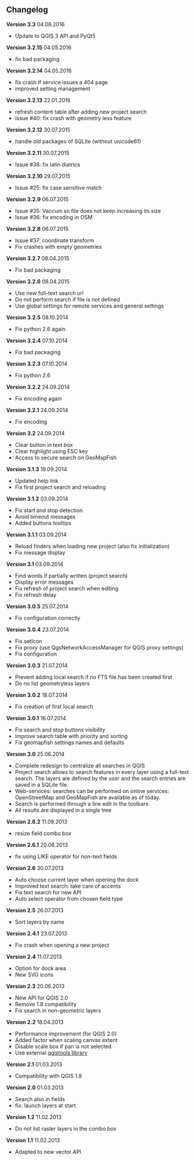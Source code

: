 ## Changelog

**Version 3.3** 04.08.2016

* Update to QGIS 3 API and PyQt5

**Version 3.2.15** 04.05.2016

* fix bad packaging

**Version 3.2.14** 04.05.2016

* fix crash if service issues a 404 page
* improved setting management

**Version 3.2.13** 22.01.2016

* refresh content table after adding new project search
* Issue #40: fix crash with geometry less feature

**Version 3.2.12** 30.07.2015

* handle old packages of SQLite (without unicode61)

**Version 3.2.11** 30.07.2015

* Issue #38: fix latin diatrics

**Version 3.2.10** 29.07.2015

* Issue #25: fix case sensitive match

**Version 3.2.9** 06.07.2015

* Issue #35: Vaccum so file does not keep increasing its size
* Issue #36: fix encoding in OSM

**Version 3.2.8** 06.07.2015

* Issue #37: coordinate transform
* Fix crashes with empty geometries

**Version 3.2.7** 08.04.2015

* Fix bad packaging

**Version 3.2.6** 08.04.2015

* Use new full-text search url
* Do not perform search if file is not defined
* Use global settings for remote services and general settings

**Version 3.2.5** 08.10.2014

* Fix python 2.6 again

**Version 3.2.4** 07.10.2014

* Fix bad packaging

**Version 3.2.3** 07.10.2014

* Fix python 2.6

**Version 3.2.2** 24.09.2014

* Fix encoding again

**Version 3.2.1** 24.09.2014

* Fix encoding

**Version 3.2** 24.09.2014

* Clear button in text box
* Clear highlight using ESC key
* Access to secure search on GeoMapFish

**Version 3.1.3** 19.09.2014

* Updated help link
* Fix first project search and reloading

**Version 3.1.2** 03.09.2014

* Fix start and stop detection
* Avoid timeout messages
* Added buttons tooltips

**Version 3.1.1** 03.09.2014

* Reload finders when loading new project (also fix initialization)
* Fix message display

**Version 3.1** 03.09.2014

* Find words if partially written (project search)
* Display error messages
* Fix refresh of project search when editing
* Fix refresh delay

**Version 3.0.5** 25.07.2014

* Fix configuration correctly

**Version 3.0.4** 23.07.2014

* Fix setIcon
* Fix proxy (use QgsNetworkAccessManager for QGIS proxy settings)
* Fix configuration

**Version 3.0.3** 21.07.2014

* Prevent adding local search if no FTS file has been created first
* Do no list geometryless layers

**Version 3.0.2** 18.07.2014

* Fix creation of first local search

**Version 3.0.1** 16.07.2014

* Fix search and stop buttons visibility
* Improve search table with priority and sorting
* Fix geomapfish settings names and defaults

**Version 3.0** 25.06.2014

* Complete redesign to centralize all searches in QGIS
* Project search allows to search features in every layer using a full-text search.
  The layers are defined by the user and the search entries are saved in a SQLite file.
* Web-services: searches can be performed on online services: OpenStreetMap and GeoMapFish are available as of today.
* Search is performed through a line edit in the toolbars
* All results are displayed in a single tree

**Version 2.6.2** 11.09.2013

* resize field combo box

**Version 2.6.1** 20.08.2013

* fix using LIKE operator for non-text fields

**Version 2.6** 30.07.2013

* Auto choose current layer when opening the dock
* Improved text search: take care of accents
* Fix text search for new API
* Auto select operator from chosen field type

**Version 2.5** 26.07.2013

* Sort layers by name

**Version 2.4.1** 23.07.2013

* Fix crash when opening a new project

**Version 2.4** 11.07.2013

* Option for dock area
* New SVG icons

**Version 2.3** 20.06.2013

* New API for QGIS 2.0
* Remove 1.8 compatibility
* Fix search in non-geometric layers

**Version 2.2** 18.04.2013

* Performance improvement (for QGIS 2.0)
* Added factor when scaling canvas extent
* Disable scale box if pan is not selected
* Use external [qgistools library](https://github.com/3nids/qgistools/)

**Version 2.1** 01.03.2013

* Compatibility with QGIS 1.8

**Version 2.0** 01.03.2013

* Search also in fields
* fix: launch layers at start

**Version 1.2** 11.02.2013

* Do not list raster layers in the combo box

**Version 1.1** 11.02.2013

* Adapted to new vector API
